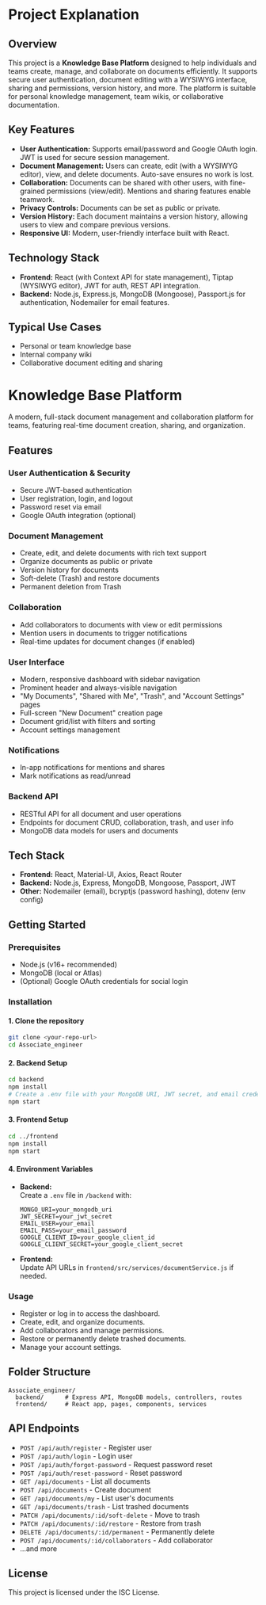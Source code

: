 # Project Explanation

## Overview
This project is a **Knowledge Base Platform** designed to help individuals and teams create, manage, and collaborate on documents efficiently. It supports secure user authentication, document editing with a WYSIWYG interface, sharing and permissions, version history, and more. The platform is suitable for personal knowledge management, team wikis, or collaborative documentation.

## Key Features
- **User Authentication:** Supports email/password and Google OAuth login. JWT is used for secure session management.
- **Document Management:** Users can create, edit (with a WYSIWYG editor), view, and delete documents. Auto-save ensures no work is lost.
- **Collaboration:** Documents can be shared with other users, with fine-grained permissions (view/edit). Mentions and sharing features enable teamwork.
- **Privacy Controls:** Documents can be set as public or private.
- **Version History:** Each document maintains a version history, allowing users to view and compare previous versions.
- **Responsive UI:** Modern, user-friendly interface built with React.

## Technology Stack
- **Frontend:** React (with Context API for state management), Tiptap (WYSIWYG editor), JWT for auth, REST API integration.
- **Backend:** Node.js, Express.js, MongoDB (Mongoose), Passport.js for authentication, Nodemailer for email features.

## Typical Use Cases
- Personal or team knowledge base
- Internal company wiki
- Collaborative document editing and sharing

# Knowledge Base Platform

A modern, full-stack document management and collaboration platform for teams, featuring real-time document creation, sharing, and organization.

## Features

### User Authentication & Security
- Secure JWT-based authentication
- User registration, login, and logout
- Password reset via email
- Google OAuth integration (optional)

### Document Management
- Create, edit, and delete documents with rich text support
- Organize documents as public or private
- Version history for documents
- Soft-delete (Trash) and restore documents
- Permanent deletion from Trash

### Collaboration
- Add collaborators to documents with view or edit permissions
- Mention users in documents to trigger notifications
- Real-time updates for document changes (if enabled)

### User Interface
- Modern, responsive dashboard with sidebar navigation
- Prominent header and always-visible navigation
- "My Documents", "Shared with Me", "Trash", and "Account Settings" pages
- Full-screen "New Document" creation page
- Document grid/list with filters and sorting
- Account settings management

### Notifications
- In-app notifications for mentions and shares
- Mark notifications as read/unread

### Backend API
- RESTful API for all document and user operations
- Endpoints for document CRUD, collaboration, trash, and user info
- MongoDB data models for users and documents

## Tech Stack

- **Frontend:** React, Material-UI, Axios, React Router
- **Backend:** Node.js, Express, MongoDB, Mongoose, Passport, JWT
- **Other:** Nodemailer (email), bcryptjs (password hashing), dotenv (env config)

## Getting Started

### Prerequisites

- Node.js (v16+ recommended)
- MongoDB (local or Atlas)
- (Optional) Google OAuth credentials for social login

### Installation

#### 1. Clone the repository

```bash
git clone <your-repo-url>
cd Associate_engineer
```

#### 2. Backend Setup

```bash
cd backend
npm install
# Create a .env file with your MongoDB URI, JWT secret, and email credentials
npm start
```

#### 3. Frontend Setup

```bash
cd ../frontend
npm install
npm start
```

#### 4. Environment Variables

- **Backend:**  
  Create a `.env` file in `/backend` with:
  ```
  MONGO_URI=your_mongodb_uri
  JWT_SECRET=your_jwt_secret
  EMAIL_USER=your_email
  EMAIL_PASS=your_email_password
  GOOGLE_CLIENT_ID=your_google_client_id
  GOOGLE_CLIENT_SECRET=your_google_client_secret
  ```
- **Frontend:**  
  Update API URLs in `frontend/src/services/documentService.js` if needed.

### Usage

- Register or log in to access the dashboard.
- Create, edit, and organize documents.
- Add collaborators and manage permissions.
- Restore or permanently delete trashed documents.
- Manage your account settings.

## Folder Structure

```
Associate_engineer/
  backend/      # Express API, MongoDB models, controllers, routes
  frontend/     # React app, pages, components, services
```

## API Endpoints

- `POST /api/auth/register` - Register user
- `POST /api/auth/login` - Login user
- `POST /api/auth/forgot-password` - Request password reset
- `POST /api/auth/reset-password` - Reset password
- `GET /api/documents` - List all documents
- `POST /api/documents` - Create document
- `GET /api/documents/my` - List user's documents
- `GET /api/documents/trash` - List trashed documents
- `PATCH /api/documents/:id/soft-delete` - Move to trash
- `PATCH /api/documents/:id/restore` - Restore from trash
- `DELETE /api/documents/:id/permanent` - Permanently delete
- `POST /api/documents/:id/collaborators` - Add collaborator
- ...and more

## License

This project is licensed under the ISC License.

